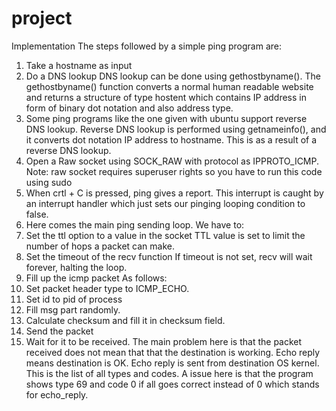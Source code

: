 # project
Implementation
The steps followed by a simple ping program are:
1.	Take a hostname as input
2.	Do a DNS lookup
DNS lookup can be done using gethostbyname(). The gethostbyname() function converts a normal human readable website and returns a structure of type hostent which contains IP address in form of binary dot notation and also address type.
3.	Some ping programs like the one given with ubuntu support reverse DNS lookup.
Reverse DNS lookup is performed using getnameinfo(), and it converts dot notation IP address to hostname.
This is as a result of a reverse DNS lookup.
4.	Open a Raw socket using SOCK_RAW with protocol as IPPROTO_ICMP.
Note: raw socket requires superuser rights so you have to run this code using sudo
5.	When crtl + C is pressed, ping gives a report. This interrupt is caught by an interrupt handler
which just sets our pinging looping condition to false.
6.	Here comes the main ping sending loop.
We have to:
1.	Set the ttl option to a value in the socket
TTL value is set to limit the number of hops a packet can make.
2.	Set the timeout of the recv function
If timeout is not set, recv will wait forever, halting the loop.
3.	Fill up the icmp packet
As follows:
1.	Set packet header type to ICMP_ECHO.
2.	Set id to pid of process
3.	Fill msg part randomly.
4.	Calculate checksum and fill it in checksum field.
4.	Send the packet
5.	Wait for it to be received.
The main problem here is that the packet received does not mean that that the destination is working.
Echo reply means destination is OK. Echo reply is sent from destination OS kernel.
This is the list of all types and codes.
A issue here is that the program shows type 69 and code 0 if all goes correct instead of 0 which stands for echo_reply.

